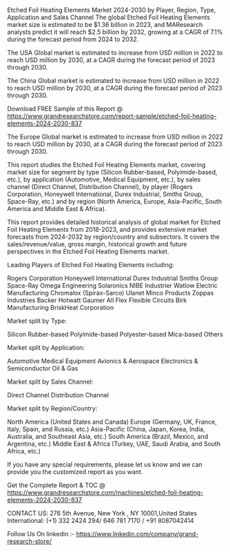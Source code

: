 Etched Foil Heating Elements Market 2024-2030 by Player, Region, Type, Application and Sales Channel
The global Etched Foil Heating Elements market size is estimated to be $1.36 billion in 2023, and MAResearch analysts predict it will reach $2.5 billion by 2032, growing at a CAGR of 7.1% during the forecast period from 2024 to 2032.

The USA Global market is estimated to increase from USD million in 2022 to reach USD million by 2030, at a CAGR during the forecast period of 2023 through 2030.

The China Global market is estimated to increase from USD million in 2022 to reach USD million by 2030, at a CAGR during the forecast period of 2023 through 2030.

Download FREE Sample of this Report @ https://www.grandresearchstore.com/report-sample/etched-foil-heating-elements-2024-2030-837

The Europe Global market is estimated to increase from USD million in 2022 to reach USD million by 2030, at a CAGR during the forecast period of 2023 through 2030.

This report studies the Etched Foil Heating Elements market, covering market size for segment by type (Silicon Rubber-based, Polyimide-based, etc.), by application (Automotive, Medical Equipment, etc.), by sales channel (Direct Channel, Distribution Channel), by player (Rogers Corporation, Honeywell International, Durex Industrial, Smiths Group, Space-Ray, etc.) and by region (North America, Europe, Asia-Pacific, South America and Middle East & Africa).

This report provides detailed historical analysis of global market for Etched Foil Heating Elements from 2018-2023, and provides extensive market forecasts from 2024-2032 by region/country and subsectors. It covers the sales/revenue/value, gross margin, historical growth and future perspectives in the Etched Foil Heating Elements market.

Leading Players of Etched Foil Heating Elements including:

Rogers Corporation
Honeywell International
Durex Industrial
Smiths Group
Space-Ray
Omega Engineering
Solaronics
NIBE Industrier
Watlow Electric Manufacturing
Chromalox (Spirax-Sarco)
Ulanet
Minco Products
Zoppas Industries
Backer Hotwatt
Gaumer
All Flex Flexible Circuits
Birk Manufacturing
BriskHeat Corporation

Market split by Type:

Silicon Rubber-based
Polyimide-based
Polyester-based
Mica-based
Others

Market split by Application:

Automotive
Medical Equipment
Avionics & Aerospace
Electronics & Semiconductor
Oil & Gas

Market split by Sales Channel:

Direct Channel
Distribution Channel

Market split by Region/Country:

North America (United States and Canada)
Europe (Germany, UK, France, Italy, Spain, and Russia, etc.)
Asia-Pacific (China, Japan, Korea, India, Australia, and Southeast Asia, etc.)
South America (Brazil, Mexico, and Argentina, etc.)
Middle East & Africa (Turkey, UAE, Saudi Arabia, and South Africa, etc.)

If you have any special requirements, please let us know and we can provide you the customized report as you want.

Get the Complete Report & TOC @ https://www.grandresearchstore.com/machines/etched-foil-heating-elements-2024-2030-837

CONTACT US:
276 5th Avenue, New York , NY 10001,United States
International: (+1) 332 2424 294/ 646 781 7170 / +91 8087042414

Follow Us On linkedin :- https://www.linkedin.com/company/grand-research-store/
